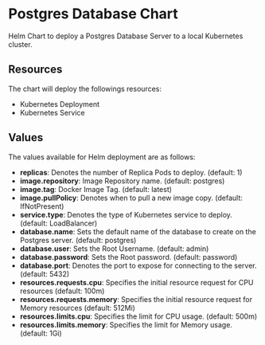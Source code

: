 # Postgres Database Chart

Helm Chart to deploy a Postgres Database Server to a local Kubernetes cluster.

## Resources

The chart will deploy the followings resources:

* Kubernetes Deployment
* Kubernetes Service

## Values

The values available for Helm deployment are as follows:

* __replicas__: Denotes the number of Replica Pods to deploy. (default: 1)
* __image.repository__: Image Repository name. (default: postgres)
* __image.tag__: Docker Image Tag. (default: latest)
* __image.pullPolicy__: Denotes when to pull a new image copy. (default: IfNotPresent)
* __service.type__: Denotes the type of Kubernetes service to deploy. (default: LoadBalancer)
* __database.name__: Sets the default name of the database to create on the Postgres server. (default: postgres)
* __database.user__: Sets the Root Username. (default: admin)
* __database.password__: Sets the Root password. (default: password)
* __database.port__: Denotes the port to expose for connecting to the server. (default: 5432)
* __resources.requests.cpu__: Specifies the initial resource request for CPU resources (default: 100m)
* __resources.requests.memory__: Specifies the initial resource request for Memory resources (default: 512Mi)
* __resources.limits.cpu__: Specifies the limit for CPU usage. (default: 500m)
* __resources.limits.memory__: Specifies the limit for Memory usage. (default: 1Gi)

